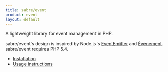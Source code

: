 ```yaml
---
title: sabre/event
product: event
layout: default
---
```


A lightweight library for event management in PHP.

sabre/event's design is inspired by Node.js's [EventEmitter][1] and
[Événement][2]. sabre/event requires PHP 5.4.

* [Installation](/event/install)
* [Usage instructions](/event/usage)

[1]: http://nodejs.org/api/events.html
[2]: https://github.com/igorw/evenement
[3]: http://getcomposer.org/
